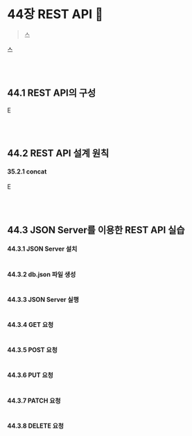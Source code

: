 # 44장 REST API 🌙

> 스

스

```javascript

```

<br>

## 44.1 REST API의 구성

E

```javascript

```

<br>

## 44.2 REST API 설계 원칙

#### 35.2.1 concat

E

```javascript

```

<br>

## 44.3 JSON Server를 이용한 REST API 실습

#### 44.3.1 JSON Server 설치

```javascript

```

#### 44.3.2 db.json 파일 생성

```javascript

```

#### 44.3.3 JSON Server 실행

```javascript

```

#### 44.3.4 GET 요청

```javascript

```

#### 44.3.5 POST 요청

```javascript

```

#### 44.3.6 PUT 요청

```javascript

```

#### 44.3.7 PATCH 요청

```javascript

```

#### 44.3.8 DELETE 요청

```javascript

```
